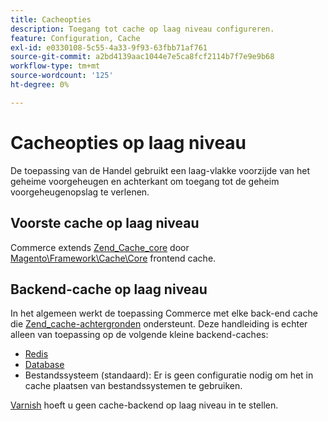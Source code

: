 ```yaml
---
title: Cacheopties
description: Toegang tot cache op laag niveau configureren.
feature: Configuration, Cache
exl-id: e0330108-5c55-4a33-9f93-63fbb71af761
source-git-commit: a2bd4139aac1044e7e5ca8fcf2114b7f7e9e9b68
workflow-type: tm+mt
source-wordcount: '125'
ht-degree: 0%

---
```


# Cacheopties op laag niveau

De toepassing van de Handel gebruikt een laag-vlakke voorzijde van het geheime voorgeheugen en achterkant om toegang tot de geheim voorgeheugenopslag te verlenen.

## Voorste cache op laag niveau

Commerce extends [Zend_Cache_core](https://framework.zend.com/manual/1.12/en/zend.cache.frontends.html) door [Magento\Framework\Cache\Core](https://github.com/magento/magento2/blob/2.4/lib/internal/Magento/Framework/Cache/Core.php) frontend cache.

## Backend-cache op laag niveau

In het algemeen werkt de toepassing Commerce met elke back-end cache die [Zend_cache-achtergronden](https://framework.zend.com/manual/1.12/en/zend.cache.backends.html) ondersteunt. Deze handleiding is echter alleen van toepassing op de volgende kleine backend-caches:

- [Redis](config-redis.md)
- [Database](https://developer.adobe.com/commerce/php/development/cache/partial/database-caching/)
- Bestandssysteem (standaard): Er is geen configuratie nodig om het in cache plaatsen van bestandssystemen te gebruiken.

[Varnish](config-varnish.md) hoeft u geen cache-backend op laag niveau in te stellen.
